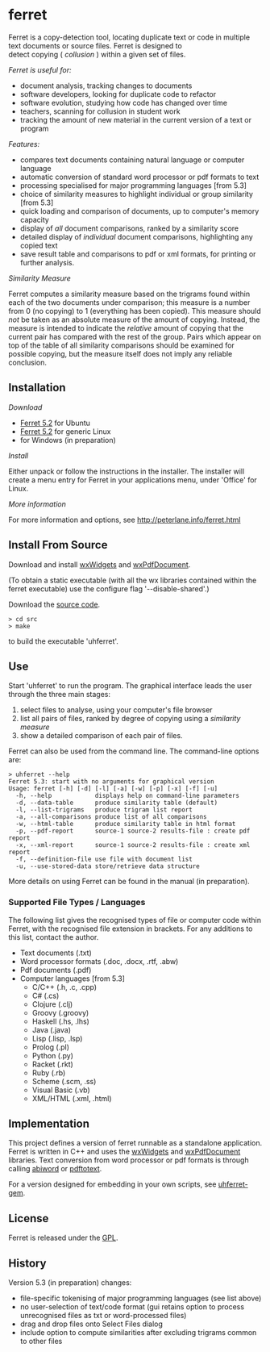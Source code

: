 # ferret #

Ferret is a copy-detection tool, locating duplicate text or code in 
multiple text documents or source files.  Ferret is designed to  
detect copying ( _collusion_ ) within a given set of files.

*Ferret is useful for:*

- document analysis, tracking changes to documents
- software developers, looking for duplicate code to refactor
- software evolution, studying how code has changed over time
- teachers, scanning for collusion in student work
- tracking the amount of new material in the current version of a text or program 

*Features:*

- compares text documents containing natural language or computer language
- automatic conversion of standard word processor or pdf formats to text
- processing specialised for major programming languages [from 5.3]
- choice of similarity measures to highlight individual or group similarity [from 5.3]
- quick loading and comparison of documents, up to computer's memory capacity
- display of _all_ document comparisons, ranked by a similarity score
- detailed display of _individual_ document comparisons, highlighting any copied text
- save result table and comparisons to pdf or xml formats, for printing or further analysis.

*Similarity Measure*

Ferret computes a similarity measure based on the trigrams found within each of
the two documents under comparison; this measure is a number from 0 (no
copying) to 1 (everything has been copied). This measure should _not_ be taken
as an absolute measure of the amount of copying. Instead, the measure is
intended to indicate the _relative_ amount of copying that the current pair has
compared with the rest of the group. Pairs which appear on top of the table of 
all similarity comparisons should be examined for possible copying, but the 
measure itself does not imply any reliable conclusion.

## Installation ##

*Download*

- [Ferret 5.2](http://peterlane.info/downloads/uhferret_5.2_i386.deb) for Ubuntu
- [Ferret 5.2](http://peterlane.info/downloads/ferret-5.2-linux.tgz) for generic Linux
- for Windows (in preparation)

*Install*

Either unpack or follow the instructions in the installer.  The installer will 
create a menu entry for Ferret in your applications menu, under 'Office' for Linux.

*More information*

For more information and options, see <http://peterlane.info/ferret.html>

## Install From Source ##

Download and install [wxWidgets](http://wxwidgets.org) and
[wxPdfDocument](http://wxcode.sourceforge.net/components/wxpdfdoc/).

(To obtain a static executable (with all the wx libraries contained within the 
ferret executable) use the configure flag '--disable-shared'.)

Download the [source code](https://github.com/petercrlane/ferret).

    > cd src
    > make

to build the executable 'uhferret'.

## Use ##

Start 'uhferret' to run the program.  The graphical interface leads the user through 
the three main stages:

1. select files to analyse, using your computer's file browser
2. list all pairs of files, ranked by degree of copying using a _similarity measure_
3. show a detailed comparison of each pair of files.

Ferret can also be used from the command line. The command-line options are:

    > uhferret --help
    Ferret 5.3: start with no arguments for graphical version
    Usage: ferret [-h] [-d] [-l] [-a] [-w] [-p] [-x] [-f] [-u]
      -h, --help           	displays help on command-line parameters
      -d, --data-table     	produce similarity table (default)
      -l, --list-trigrams  	produce trigram list report
      -a, --all-comparisons	produce list of all comparisons
      -w, --html-table     	produce similarity table in html format
      -p, --pdf-report     	source-1 source-2 results-file : create pdf report
      -x, --xml-report     	source-1 source-2 results-file : create xml report
      -f, --definition-file	use file with document list
      -u, --use-stored-data	store/retrieve data structure

More details on using Ferret can be found in the manual (in preparation).

### Supported File Types / Languages ###

The following list gives the recognised types of file or computer code within 
Ferret, with the recognised file extension in brackets. For any additions to this 
list, contact the author.

- Text documents (.txt)
- Word processor formats (.doc, .docx, .rtf, .abw)
- Pdf documents (.pdf)
- Computer languages [from 5.3]
  - C/C++ (.h, .c, .cpp)
  - C# (.cs)
  - Clojure (.clj)
  - Groovy (.groovy)
  - Haskell (.hs, .lhs)
  - Java (.java)
  - Lisp (.lisp, .lsp)
  - Prolog (.pl)
  - Python (.py)
  - Racket (.rkt)
  - Ruby (.rb)
  - Scheme (.scm, .ss)
  - Visual Basic (.vb)
  - XML/HTML (.xml, .html)

## Implementation ##

This project defines a version of ferret runnable as a standalone 
application.  Ferret is written in C++ and uses the 
[wxWidgets](http://wxwidgets.org) and [wxPdfDocument](http://wxcode.org)
libraries. Text conversion from word processor or pdf formats is through 
calling [abiword](http://www.abisource.com) or [pdftotext](http://www.xpdf.com).

For a version designed for embedding in your own scripts, see 
[uhferret-gem](https://github.com/petercrlane/uhferret-gem).

## License ##

Ferret is released under the [GPL](http://www.gnu.org/licenses/gpl.html).

## History ##

Version 5.3 (in preparation) changes:

- file-specific tokenising of major programming languages (see list above)
- no user-selection of text/code format (gui retains option to process 
  unrecognised files as txt or word-processed files)
- drag and drop files onto Select Files dialog
- include option to compute similarities after excluding trigrams common to other files

